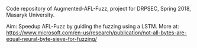 Code repository of Augmented-AFL-Fuzz, project for DRPSEC, Spring 2018, Masaryk University.

Aim:
Speedup AFL-Fuzz by guiding the fuzzing using a LSTM.
More at: https://www.microsoft.com/en-us/research/publication/not-all-bytes-are-equal-neural-byte-sieve-for-fuzzing/
